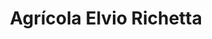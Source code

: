 ---
title: "Agrícola Elvio Richetta"
url: /general-cabrera/agricola-elvio-richetta/
shop: Landwirtschaftlich
---